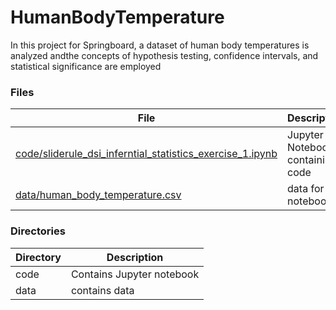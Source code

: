 # HumanBodyTemperature

In this project for Springboard, a dataset of human body temperatures is analyzed andthe concepts of hypothesis testing, confidence intervals, and statistical significance are employed


### Files

File|Description
---------|-------------------------------------------------------------------------------------------------------------------
[code/sliderule_dsi_inferntial_statistics_exercise_1.ipynb](https://github.com/krajeshj/HumanBodyTemperature/blob/master/code/sliderule_dsi_inferential_statistics_exercise_1.ipynb)|  Jupyter Notebook containing code
[data/human_body_temperature.csv](https://github.com/krajeshj/HumanBodyTemperature/blob/master/data/human_body_temperature.csv)| data for the notebook
 
### Directories

Directory|Description
---------|---------------------------------------------------------------------------------------------------
code | Contains Jupyter notebook 
data| contains data
 
 
